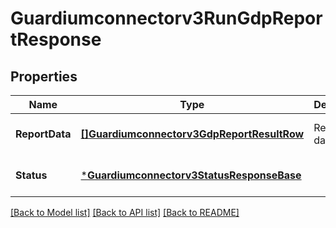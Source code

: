 # Guardiumconnectorv3RunGdpReportResponse

## Properties
Name | Type | Description | Notes
------------ | ------------- | ------------- | -------------
**ReportData** | [**[]Guardiumconnectorv3GdpReportResultRow**](guardiumconnectorv3GDPReportResultRow.md) | Report data. | [optional] [default to null]
**Status** | [***Guardiumconnectorv3StatusResponseBase**](guardiumconnectorv3StatusResponseBase.md) |  | [optional] [default to null]

[[Back to Model list]](../README.md#documentation-for-models) [[Back to API list]](../README.md#documentation-for-api-endpoints) [[Back to README]](../README.md)

